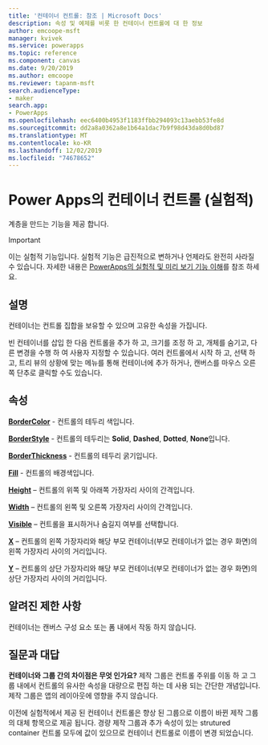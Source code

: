 ```yaml
---
title: '컨테이너 컨트롤: 참조 | Microsoft Docs'
description: 속성 및 예제를 비롯 한 컨테이너 컨트롤에 대 한 정보
author: emcoope-msft
manager: kvivek
ms.service: powerapps
ms.topic: reference
ms.component: canvas
ms.date: 9/20/2019
ms.author: emcoope
ms.reviewer: tapanm-msft
search.audienceType:
- maker
search.app:
- PowerApps
ms.openlocfilehash: eec6400b4953f1183ffbb294093c13aebb53fe8d
ms.sourcegitcommit: dd2a8a0362a8e1b64a1dac7b9f98d43da8d0bd87
ms.translationtype: MT
ms.contentlocale: ko-KR
ms.lasthandoff: 12/02/2019
ms.locfileid: "74678652"
---
```

# <a name="container-control-in-power-apps-experimental"></a>Power Apps의 컨테이너 컨트롤 (실험적)
계층을 만드는 기능을 제공 합니다.

> [!IMPORTANT]
> 이는 실험적 기능입니다. 실험적 기능은 급진적으로 변하거나 언제라도 완전히 사라질 수 있습니다.
> 자세한 내용은 [PowerApps의 실험적 및 미리 보기 기능 이해](https://docs.microsoft.com/powerapps/maker/canvas-apps/working-with-experimental-preview)를 참조 하세요.

## <a name="description"></a>설명
 컨테이너는 컨트롤 집합을 보유할 수 있으며 고유한 속성을 가집니다. 

빈 컨테이너를 삽입 한 다음 컨트롤을 추가 하 고, 크기를 조정 하 고, 개체를 숨기고, 다른 변경을 수행 하 여 사용자 지정할 수 있습니다. 여러 컨트롤에서 시작 하 고, 선택 하 고, 트리 뷰의 상황에 맞는 메뉴를 통해 컨테이너에 추가 하거나, 캔버스를 마우스 오른쪽 단추로 클릭할 수도 있습니다. 

## <a name="properties"></a>속성
**[BorderColor](properties-color-border.md)** - 컨트롤의 테두리 색입니다.

**[BorderStyle](properties-color-border.md)** - 컨트롤의 테두리는 **Solid**, **Dashed**, **Dotted**, **None**입니다.

**[BorderThickness](properties-color-border.md)** - 컨트롤의 테두리 굵기입니다.

**[Fill](properties-color-border.md)** - 컨트롤의 배경색입니다.

**[Height](properties-size-location.md)** – 컨트롤의 위쪽 및 아래쪽 가장자리 사이의 간격입니다.

**[Width](properties-size-location.md)** – 컨트롤의 왼쪽 및 오른쪽 가장자리 사이의 간격입니다.

**[Visible](properties-core.md)** – 컨트롤을 표시하거나 숨길지 여부를 선택합니다.

**[X](properties-size-location.md)** – 컨트롤의 왼쪽 가장자리와 해당 부모 컨테이너(부모 컨테이너가 없는 경우 화면)의 왼쪽 가장자리 사이의 거리입니다. 

**[Y](properties-size-location.md)** – 컨트롤의 상단 가장자리와 해당 부모 컨테이너(부모 컨테이너가 없는 경우 화면)의 상단 가장자리 사이의 거리입니다. 


## <a name="known-limitations"></a>알려진 제한 사항

컨테이너는 캔버스 구성 요소 또는 폼 내에서 작동 하지 않습니다. 

## <a name="frequently-asked-questions"></a>질문과 대답

**컨테이너와 그룹 간의 차이점은 무엇 인가요?**
제작 그룹은 컨트롤 주위를 이동 하 고 그룹 내에서 컨트롤의 유사한 속성을 대량으로 편집 하는 데 사용 되는 간단한 개념입니다. 제작 그룹은 앱의 레이아웃에 영향을 주지 않습니다. 

이전에 실험적에서 제공 된 컨테이너 컨트롤은 향상 된 그룹으로 이름이 바뀐 제작 그룹의 대체 항목으로 제공 됩니다. 경량 제작 그룹과 추가 속성이 있는 strutured container 컨트롤 모두에 값이 있으므로 컨테이너 컨트롤로 이름이 변경 되었습니다. 


